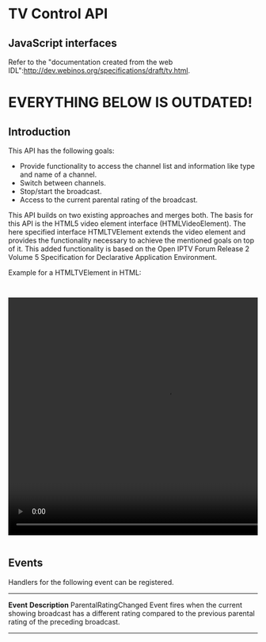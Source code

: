 TV Control API
==============

JavaScript interfaces
---------------------

Refer to the "documentation created from the web IDL":http://dev.webinos.org/specifications/draft/tv.html.

EVERYTHING BELOW IS OUTDATED!
=============================

Introduction
------------

This API has the following goals:
* Provide functionality to access the channel list and information like type and name of a channel.
* Switch between channels.
* Stop/start the broadcast.
* Access to the current parental rating of the broadcast.

This API builds on two existing approaches and merges both. The basis for this API is the HTML5 video element interface (HTMLVideoElement). The here specified interface HTMLTVElement extends the video element and provides the functionality necessary to achieve the mentioned goals on top of it. This added functionality is based on the Open IPTV Forum Release 2 Volume 5 Specification for Declarative Application Environment.

Example for a HTMLTVElement in HTML:
<pre><code class="html">

<video width="640" height="480" controls>
 <source src="tv">
</video>

</code></pre>

Events
------

Handlers for the following event can be registered.

  ----------------------- --------------------------------------------------------------------------------------------------------------------------------------------
  **Event**               **Description**
  ParentalRatingChanged   Event fires when the current showing broadcast has a different rating compared to the previous parental rating of the preceding broadcast.
  ----------------------- --------------------------------------------------------------------------------------------------------------------------------------------


